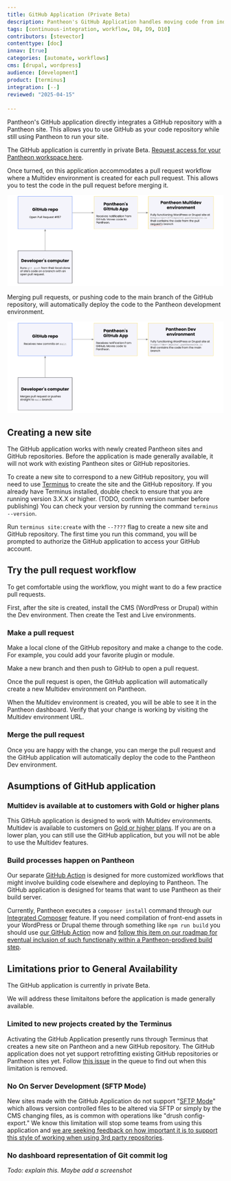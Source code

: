 ```yaml
---
title: GitHub Application (Private Beta)
description: Pantheon's GitHub Application handles moving code from individual GitHub repositories to individual Pantheon sites.
tags: [continuous-integration, workflow, D8, D9, D10]
contributors: [stevector]
contenttype: [doc]
innav: [true]
categories: [automate, workflows]
cms: [drupal, wordpress]
audience: [development]
product: [terminus]
integration: [--]
reviewed: "2025-04-15"

---
```


Pantheon's GitHub application directly integrates a GitHub repository with a Pantheon site.
This allows you to use GitHub as your code repository while still using Pantheon to run your site.

The GitHub application is currently in private Beta. [Request access for your Pantheon workspace here](https://docs.google.com/forms/d/e/1FAIpQLSf0vYrRbPQBxR-hT8kGJ4bEdYPtpkTtfDvPM89xD2dNZeqLqA/viewform).

Once turned, on this application accommodates a pull request workflow where a Multidev environment is created for each pull request. This allows you to test the code in the pull request before merging it.

![Deploying a PR to a Pantheon Multidev](../images/github-app/diagram--deploying-pr.png)

Merging pull requests, or pushing code to the main branch of the GitHub repository, will automatically deploy the code to the Pantheon development environment.

![Deploying main to Pantheon](../images/github-app/diagram--deploying-main.png)


## Creating a new site

The GitHub application works with newly created Pantheon sites and GitHub repositories.
Before the application is made generally available, it will not work with existing Pantheon sites or GitHub repositories.

To create a new site to correspond to a new GitHub repository, you will need to use [Terminus](https://pantheon.io/docs/terminus) to create the site and the GitHub repository.
If you already have Terminus installed, double check to ensure that you are running version 3.X.X or higher. (TODO, confirm version number before publishing)
You can check your version by running the command `terminus --version`.

Run `terminus site:create` with the `--????` flag to create a new site and GitHub repository.
The first time you run this command, you will be prompted to authorize the GitHub application to access your GitHub account.

## Try the pull request workflow

To get comfortable using the workflow, you might want to do a few practice pull requests.

First, after the site is created, install the CMS (WordPress or Drupal) within the Dev environment.
Then create the Test and Live environments.

### Make a pull request

Make a local clone of the GitHub repository and make a change to the code.
For example, you could add your favorite plugin or module.

Make a new branch and then push to GitHub to open a pull request.

Once the pull request is open, the GitHub application will automatically create a new Multidev environment on Pantheon.

When the Multidev environment is created, you will be able to see it in the Pantheon dashboard.
Verify that your change is working by visiting the Multidev environment URL.

### Merge the pull request

Once you are happy with the change, you can merge the pull request and the GitHub application will automatically deploy the code to the Pantheon Dev environment.

## Asumptions of GitHub application

### Multidev is available at to customers with Gold or higher plans

This GitHub application is designed to work with Multidev environments. Multidev is available to customers on [Gold or higher plans](/guides/multidev). If you are on a lower plan, you can still use the GitHub application, but you will not be able to use the Multidev features.

### Build processes happen on Pantheon

Our separate [GitHub Action](/github-actions) is designed for more customized workflows that might involve building code elsewhere and deploying to Pantheon. The GitHub application is designed for teams that want to use Pantheon as their build server.

Currently, Pantheon executes a `composer install` command through our [Integrated Composer](/guides/integrated-composer) feature.
If you need compilation of front-end assets in your WordPress or Drupal theme through something like `npm run build` you should use [our GitHub Action](https://github.com/pantheon-systems/push-to-pantheon) now and [follow this item on our roadmap for eventual inclusion of such functionaity within a Pantheon-prodived build step](https://pantheon.productboard.com/detail/30103699).

## Limitations prior to General Availability

The GitHub application is currently in private Beta.

We will address these limitaitons before the application is made generally available.

### Limited to new projects created by the Terminus

Activating the GitHub Application presently runs through Terminus that creates a new site on Pantheon and a new GitHub repository. The GitHub application does not yet support retrofitting existing GitHub repositories or Pantheon sites yet.
Follow [this issue](https://github.com/pantheon-systems/terminus/issues/2683) in the queue to find out when this limitation is removed.

### No On Server Development  (SFTP Mode)

New sites made with the GitHub Application do not support "[SFTP Mode](/guides/sftp)" which allows version controlled files to be altered via SFTP or simply by the CMS changing files, as is common with operations like "drush config-export." We know this limitation will stop some teams from using this application and [we are seeking feedback on how important it is to support this style of working when using 3rd party repositories](https://roadmap.pantheon.io/c/115-github-gitlab-and-bitbucket-integration).

### No dashboard representation of Git commit log

_Todo: explain this. Maybe add a screenshot_


